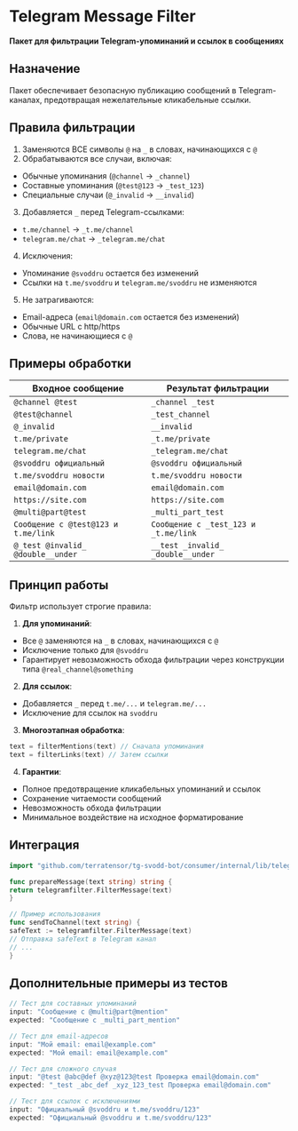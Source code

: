 # Telegram Message Filter

**Пакет для фильтрации Telegram-упоминаний и ссылок в сообщениях**

## Назначение

Пакет обеспечивает безопасную публикацию сообщений в Telegram-каналах, предотвращая нежелательные кликабельные ссылки.

## Правила фильтрации

1. Заменяются ВСЕ символы `@` на `_` в словах, начинающихся с `@`
2. Обрабатываются все случаи, включая:
- Обычные упоминания (`@channel` → `_channel`)
- Составные упоминания (`@test@123` → `_test_123`)
- Специальные случаи (`@_invalid` → `__invalid`)
3. Добавляется `_` перед Telegram-ссылками:
- `t.me/channel` → `_t.me/channel`
- `telegram.me/chat` → `_telegram.me/chat`
4. Исключения:
- Упоминание `@svoddru` остается без изменений
- Ссылки на `t.me/svoddru` и `telegram.me/svoddru` не изменяются
5. Не затрагиваются:
- Email-адреса (`email@domain.com` остается без изменений)
- Обычные URL с http/https
- Слова, не начинающиеся с `@`

## Примеры обработки

| Входное сообщение | Результат фильтрации |
|-------------------|----------------------|
| `@channel @test` | `_channel _test` |
| `@test@channel` | `_test_channel` |
| `@_invalid` | `__invalid` |
| `t.me/private` | `_t.me/private` |
| `telegram.me/chat` | `_telegram.me/chat` |
| `@svoddru официальный` | `@svoddru официальный` |
| `t.me/svoddru новости` | `t.me/svoddru новости` |
| `email@domain.com` | `email@domain.com` |
| `https://site.com` | `https://site.com` |
| `@multi@part@test` | `_multi_part_test` |
| `Сообщение с @test@123 и t.me/link` | `Сообщение с _test_123 и _t.me/link` |
| `@_test @invalid_ @double__under` | `__test _invalid_ _double__under` |

## Принцип работы

Фильтр использует строгие правила:
1. **Для упоминаний**:
- Все `@` заменяются на `_` в словах, начинающихся с `@`
- Исключение только для `@svoddru`
- Гарантирует невозможность обхода фильтрации через конструкции типа `@real_channel@something`

2. **Для ссылок**:
- Добавляется `_` перед `t.me/...` и `telegram.me/...`
- Исключение для ссылок на `svoddru`

3. **Многоэтапная обработка**:
```go
text = filterMentions(text) // Сначала упоминания
text = filterLinks(text) // Затем ссылки
```

4. **Гарантии**:
- Полное предотвращение кликабельных упоминаний и ссылок
- Сохранение читаемости сообщений
- Невозможность обхода фильтрации
- Минимальное воздействие на исходное форматирование

## Интеграция

```go
import "github.com/terratensor/tg-svodd-bot/consumer/internal/lib/telegramfilter"

func prepareMessage(text string) string {
return telegramfilter.FilterMessage(text)
}

// Пример использования
func sendToChannel(text string) {
safeText := telegramfilter.FilterMessage(text)
// Отправка safeText в Telegram канал
// ...
}
```

## Дополнительные примеры из тестов

```go
// Тест для составных упоминаний
input: "Сообщение с @multi@part@mention"
expected: "Сообщение с _multi_part_mention"

// Тест для email-адресов
input: "Мой email: email@example.com"
expected: "Мой email: email@example.com"

// Тест для сложного случая
input: "@test @abc@def @xyz@123@test Проверка email@domain.com"
expected: "_test _abc_def _xyz_123_test Проверка email@domain.com"

// Тест для ссылок с исключениями
input: "Официальный @svoddru и t.me/svoddru/123"
expected: "Официальный @svoddru и t.me/svoddru/123"
```